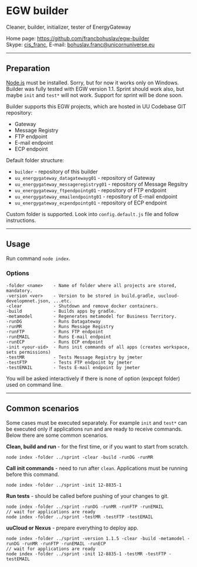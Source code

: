 # EGW builder

Cleaner, builder, initializer, tester of EnergyGateway

Home page: <https://github.com/francbohuslav/egw-builder>  
Skype: [cis_franc](skype:cis_franc), E-mail: [bohuslav.franc@unicornuniverse.eu](bohuslav.franc@unicornuniverse.eu)

---

## Preparation

[Node.js](https://nodejs.org/) must be installed. Sorry, but for now it works only on Windows.  
Builder was fully tested with EGW version 1.1. Sprint should work also, but maybe `init` and `test*` will not work. Support for sprint will be done soon.

Builder supports this EGW projects, which are hosted in UU Codebase GIT repository:

-   Gateway
-   Message Registry
-   FTP endpoint
-   E-mail endpoint
-   ECP endpoint

Default folder structure:

-   `builder` - repository of this builder
-   `uu_energygateway_datagatewayg01` - repository of Gateway
-   `uu_energygateway_messageregistryg01` - repository of Message Regsitry
-   `uu_energygateway_ftpendpointg01` - repository of FTP endpoint
-   `uu_energygateway_emailendpointg01` - repository of E-mail endpoint
-   `uu_energygateway_ecpendpointg01` - repository of ECP endpoint

Custom folder is supported. Look into `config.default.js` file and follow instructions.

---

## Usage

Run command `node index`.

### Options

    -folder <name>    - Name of folder where all projects are stored, mandatory.
    -version <ver>    - Version to be stored in build.gradle, uucloud-developmnet.json, ...etc.
    -clear            - Shutdown and remove docker containers.
    -build            - Builds apps by gradle.
    -metamodel        - Regenerates metamodel for Business Territory.
    -runDG            - Runs Datagateway
    -runMR            - Runs Message Registry
    -runFTP           - Runs FTP endpoint
    -runEMAIL         - Runs E-mail endpoint
    -runECP           - Runs ECP endpoint
    -init <your-uid>  - Runs init commands of all apps (creates workspace, sets permissions)
    -testMR           - Tests Message Registry by jmeter
    -testFTP          - Tests FTP endpoint by jmeter
    -testEMAIL        - Tests E-mail endpoint by jmeter

You will be asked interactively if there is none of option (expcept folder) used on command line.

---

## Common scenarios

Some cases must be executed separately. For example `init` and `test*` can be executed only if applications run and are ready to receive commands. Below there are some common scenarios.

**Clean, build and run** - for the first time, or if you want to start from scratch.

    node index -folder ../sprint -clear -build -runDG -runMR

**Call init commands** - need to run after `clean`. Applications must be running before this command.

    node index -folder ../sprint -init 12-8835-1

**Run tests** - should be called before pushing of your changes to git.

    node index -folder ../sprint -runDG -runMR -runFTP -runEMAIL
    // wait for applications are ready
    node index -folder ../sprint -testMR -testFTP -testEMAIL

**uuCloud or Nexus** - prepare everything to deploy app.

    node index -folder ../sprint -version 1.1.5 -clear -build -metamodel -runDG -runMR -runFTP -runEMAIL -runECP
    // wait for applications are ready
    node index -folder ../sprint -init 12-8835-1 -testMR -testFTP -testEMAIL
